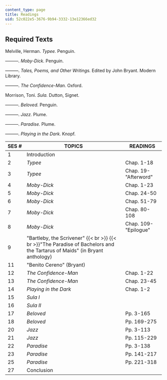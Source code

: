 ```yaml
---
content_type: page
title: Readings
uid: 52c022e5-3676-9b94-3332-13e12366ed32
---
```


Required Texts
--------------

Melville, Herman. _Typee._ Penguin.

———. _Moby-Dick._ Penguin.

———. _Tales, Poems, and Other Writings._ Edited by John Bryant. Modern Library.

———. _The Confidence-Man._ Oxford.

Morrison, Toni. _Sula._ Dutton, Signet.

———. _Beloved._ Penguin.

———. _Jazz._ Plume.

———. _Paradise._ Plume.

———. _Playing in the Dark._ Knopf.

| SES # | TOPICS | READINGS |
| --- | --- | --- |
| 1 | Introduction |  |
| 2 | _Typee_ | Chap. 1-18 |
| 3 | _Typee_ | Chap. 19- "Afterword" |
| 4 | _Moby-Dick_ | Chap. 1-23 |
| 5 | _Moby-Dick_ | Chap. 24-50 |
| 6 | _Moby-Dick_ | Chap. 51-79 |
| 7 | _Moby-Dick_ | Chap. 80-108 |
| 8 | _Moby-Dick_ | Chap. 109-"Epilogue" |
| 9 | "Bartleby, the Scrivener"  {{< br >}}  {{< br >}}"The Paradise of Bachelors and the Tartarus of Maids" (in Bryant anthology) |  |
| 11 | "Benito Cereno" (Bryant) |  |
| 12 | _The Confidence-Man_ | Chap. 1-22 |
| 13 | _The Confidence-Man_ | Chap. 23-45 |
| 14 | _Playing in the Dark_ | Chap. 1-2 |
| 15 | _Sula I_ |  |
| 16 | _Sula II_ |  |
| 17 | _Beloved_ | Pp. 3-165 |
| 18 | _Beloved_ | Pp. 169-275 |
| 20 | _Jazz_ | Pp. 3-113 |
| 21 | _Jazz_ | Pp. 115-229 |
| 22 | _Paradise_ | Pp. 3-138 |
| 23 | _Paradise_ | Pp. 141-217 |
| 25 | _Paradise_ | Pp. 221-318 |
| 27 | Conclusion |